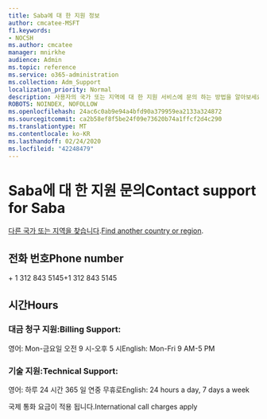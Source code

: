 ```yaml
---
title: Saba에 대 한 지원 정보
author: cmcatee-MSFT
f1.keywords:
- NOCSH
ms.author: cmcatee
manager: mnirkhe
audience: Admin
ms.topic: reference
ms.service: o365-administration
ms.collection: Adm_Support
localization_priority: Normal
description: 사용자의 국가 또는 지역에 대 한 지원 서비스에 문의 하는 방법을 알아보세요.
ROBOTS: NOINDEX, NOFOLLOW
ms.openlocfilehash: 24ac6c0ab9e94a4bfd90a379959ea2133a324872
ms.sourcegitcommit: ca2b58ef8f5be24f09e73620b74a1ffcf2d4c290
ms.translationtype: MT
ms.contentlocale: ko-KR
ms.lasthandoff: 02/24/2020
ms.locfileid: "42248479"
---
```

# <a name="contact-support-for-saba"></a><span data-ttu-id="52009-103">Saba에 대 한 지원 문의</span><span class="sxs-lookup"><span data-stu-id="52009-103">Contact support for Saba</span></span>

<span data-ttu-id="52009-104">[다른 국가 또는 지역을 찾습니다](../contact-support-for-business-products.md).</span><span class="sxs-lookup"><span data-stu-id="52009-104">[Find another country or region](../contact-support-for-business-products.md).</span></span>

## <a name="phone-number"></a><span data-ttu-id="52009-105">전화 번호</span><span class="sxs-lookup"><span data-stu-id="52009-105">Phone number</span></span>
<span data-ttu-id="52009-106">+ 1 312 843 5145</span><span class="sxs-lookup"><span data-stu-id="52009-106">+1 312 843 5145</span></span>

## <a name="hours"></a><span data-ttu-id="52009-107">시간</span><span class="sxs-lookup"><span data-stu-id="52009-107">Hours</span></span>
### <a name="billing-support"></a><span data-ttu-id="52009-108">대금 청구 지원:</span><span class="sxs-lookup"><span data-stu-id="52009-108">Billing Support:</span></span>

<span data-ttu-id="52009-109">영어: Mon-금요일 오전 9 시-오후 5 시</span><span class="sxs-lookup"><span data-stu-id="52009-109">English: Mon-Fri 9 AM-5 PM</span></span>

### <a name="technical-support"></a><span data-ttu-id="52009-110">기술 지원:</span><span class="sxs-lookup"><span data-stu-id="52009-110">Technical Support:</span></span>

<span data-ttu-id="52009-111">영어: 하루 24 시간 365 일 연중 무휴로</span><span class="sxs-lookup"><span data-stu-id="52009-111">English: 24 hours a day, 7 days a week</span></span>

<span data-ttu-id="52009-112">국제 통화 요금이 적용 됩니다.</span><span class="sxs-lookup"><span data-stu-id="52009-112">International call charges apply</span></span>